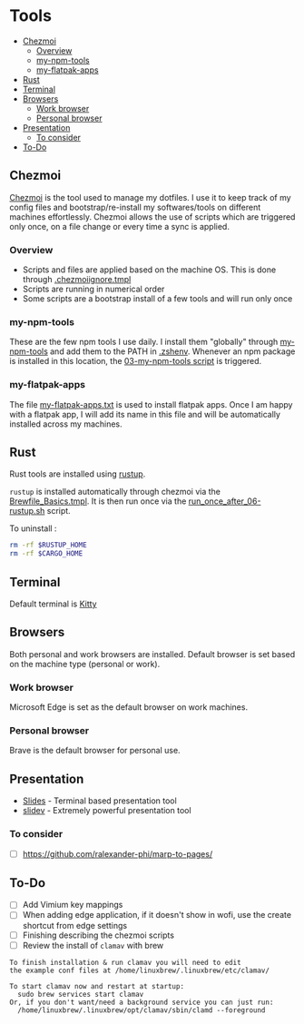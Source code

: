 # Tools

<!-- toc -->

- [Chezmoi](#chezmoi)
    * [Overview](#overview)
    * [my-npm-tools](#my-npm-tools)
    * [my-flatpak-apps](#my-flatpak-apps)
- [Rust](#rust)
- [Terminal](#terminal)
- [Browsers](#browsers)
    * [Work browser](#work-browser)
    * [Personal browser](#personal-browser)
- [Presentation](#presentation)
    * [To consider](#to-consider)
- [To-Do](#to-do)

<!-- tocstop -->

## Chezmoi

[Chezmoi](https://github.com/twpayne/chezmoi) is the tool used to manage my dotfiles. I use it to keep track of my config files and bootstrap/re-install my softwares/tools on different machines effortlessly.
Chezmoi allows the use of scripts which are triggered only once, on a file change or every time a sync is applied.

### Overview

- Scripts and files are applied based on the machine OS. This is done through [.chezmoiignore.tmpl](../home/.chezmoiignore.tmpl)
- Scripts are running in numerical order
- Some scripts are a bootstrap install of a few tools and will run only once

### my-npm-tools

These are the few npm tools I use daily. I install them "globally" through [my-npm-tools](../home/private_dot_local/private_share/my-npm-tools/README.md) and add them to the PATH in [.zshenv](../home/dot_zshenv.tmpl).
Whenever an npm package is installed in this location, the [03-my-npm-tools script](../home/.chezmoiscripts/linux/run_onchange_after_03-my-npm-tools.sh.tmpl) is triggered.

### my-flatpak-apps

The file [my-flatpak-apps.txt](../home/dot_config/flatpak/my-flatpak-apps.txt) is used to install flatpak apps. Once I am happy with a flatpak app, I will add its name in this file and will be automatically installed across my machines.

## Rust

Rust tools are installed using [rustup](https://rustup.rs/).

`rustup` is installed automatically through chezmoi via the [Brewfile_Basics.tmpl](../home/dot_config/exact_homebrew/Brewfile_Basics.tmpl).
It is then run once via the [run_once_after_06-rustup.sh](../home/private_dot_local/private_share/my-npm-tools/run_once_after_06-rustup.sh) script.

To uninstall :

```sh
rm -rf $RUSTUP_HOME
rm -rf $CARGO_HOME
```

## Terminal

Default terminal is [Kitty](https://sw.kovidgoyal.net/kitty/)

## Browsers

Both personal and work browsers are installed.
Default browser is set based on the machine type (personal or work).

### Work browser

Microsoft Edge is set as the default browser on work machines.

### Personal browser

Brave is the default browser for personal use.

## Presentation

- [Slides](https://github.com/maaslalani/slides) - Terminal based presentation tool
- [slidev](https://sli.dev/) - Extremely powerful presentation tool

### To consider

- [ ] <https://github.com/ralexander-phi/marp-to-pages/>

## To-Do

- [ ] Add Vimium key mappings
- [ ] When adding edge application, if it doesn't show in wofi, use the create shortcut from edge settings
- [ ] Finishing describing the chezmoi scripts
- [ ] Review the install of `clamav` with brew

```
To finish installation & run clamav you will need to edit
the example conf files at /home/linuxbrew/.linuxbrew/etc/clamav/

To start clamav now and restart at startup:
  sudo brew services start clamav
Or, if you don't want/need a background service you can just run:
  /home/linuxbrew/.linuxbrew/opt/clamav/sbin/clamd --foreground
```
